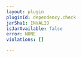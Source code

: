 ```yaml
---
layout: plugin
pluginId: dependency.check
jarSha1: INVALID
isJarAvailable: false
error: NONE
violations: []

---
```

